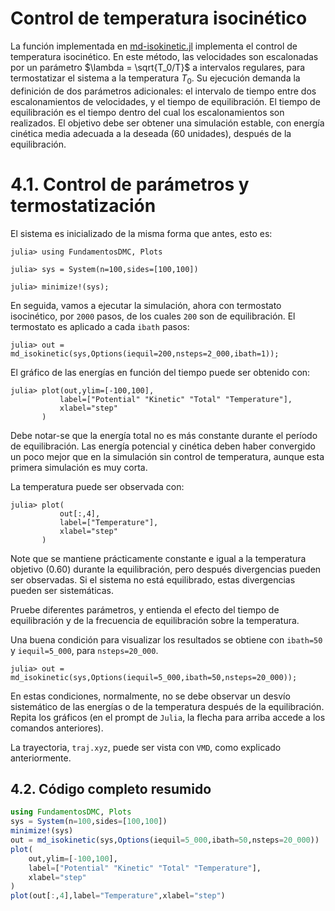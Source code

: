 
# Control de temperatura isocinético

 La función implementada en [md-isokinetic.jl](https://github.com/m3g/FundamentosDMC.jl/blob/master/src/md-isokinetic.jl) implementa el control de temperatura
isocinético. En este método, las velocidades son escalonadas por un
parámetro $\lambda = \sqrt{T_0/T}$ a intervalos regulares, para
termostatizar el sistema a la temperatura $T_0$. 
Su ejecución demanda la definición de dos parámetros
adicionales: el intervalo de tiempo entre dos escalonamientos de
velocidades, y el tiempo de equilibración. El tiempo de equilibración es
el tiempo dentro del cual los escalonamientos son realizados. El
objetivo debe ser obtener una simulación estable, con energía cinética
media adecuada a la deseada (60 unidades), después de la equilibración.

# 4.1. Control de parámetros y termostatización

El sistema es inicializado de la misma forma que antes, esto es:
```julia-repl
julia> using FundamentosDMC, Plots

julia> sys = System(n=100,sides=[100,100]) 

julia> minimize!(sys);
```

En seguida, vamos a ejecutar la simulación, ahora con termostato isocinético, por `2000` pasos, de los cuales `200` son de equilibración. El termostato es aplicado a cada `ibath` pasos:

```julia-repl
julia> out = md_isokinetic(sys,Options(iequil=200,nsteps=2_000,ibath=1));
```

El gráfico de las energías en función del tiempo puede ser obtenido con:
```julia-repl
julia> plot(out,ylim=[-100,100],
           label=["Potential" "Kinetic" "Total" "Temperature"],
           xlabel="step"
       )
```

Debe notar-se que la energía total no es más constante durante el período de equilibración. Las energía potencial y cinética deben haber convergido un poco mejor que en la simulación sin control de temperatura, aunque esta primera simulación es muy corta. 

La temperatura puede ser observada con:
```julia-repl
julia> plot(
           out[:,4],
           label=["Temperature"],
           xlabel="step"
       )
```
Note que se mantiene prácticamente constante e igual a la temperatura objetivo (0.60) durante la equilibración, pero después divergencias pueden ser observadas. Si el sistema no está equilibrado, estas divergencias pueden ser sistemáticas. 

Pruebe diferentes parámetros, y entienda el efecto del tiempo de equilibración y de la frecuencia de equilibración sobre la temperatura. 

Una buena condición para visualizar los resultados se obtiene con `ibath=50`  y `iequil=5_000`, para `nsteps=20_000`. 
```julia-repl
julia> out = md_isokinetic(sys,Options(iequil=5_000,ibath=50,nsteps=20_000));
```

En estas condiciones, normalmente, no se debe observar un desvío sistemático de las energías o de la temperatura después de la equilibración. Repita los gráficos (en el prompt de `Julia`, la flecha para arriba accede a los comandos anteriores).

La trayectoria, `traj.xyz`, puede ser vista con `VMD`, como explicado anteriormente. 

## 4.2. Código completo resumido

```julia
using FundamentosDMC, Plots
sys = System(n=100,sides=[100,100])
minimize!(sys)
out = md_isokinetic(sys,Options(iequil=5_000,ibath=50,nsteps=20_000))
plot(
    out,ylim=[-100,100],
    label=["Potential" "Kinetic" "Total" "Temperature"],
    xlabel="step"
)
plot(out[:,4],label="Temperature",xlabel="step")
```
